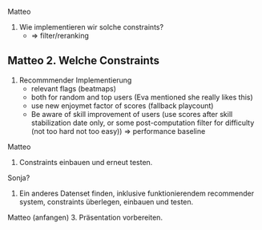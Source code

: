 Matteo
1. Wie implementieren wir solche constraints?
     - => filter/reranking

Matteo
2. Welche Constraints
-  

1. Recommmender Implementierung
    - relevant flags (beatmaps)
    - both for random and top users (Eva mentioned she really likes this)
    - use new enjoymet factor of scores (fallback playcount)
    - Be aware of skill improvement of users (use scores after skill stabilization date only, or some post-computation filter for difficulty (not too hard not too easy))
=> performance baseline 

Matteo
1. Constraints einbauen und erneut testen.

Sonja?
1. Ein anderes Datenset finden, inklusive funktionierendem recommender system, constraints überlegen, einbauen und testen.


Matteo (anfangen)
3. Präsentation vorbereiten.

